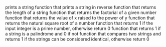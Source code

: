 prints a string
function that prints a string in reverse
function that returns the length of a string
function that returns the factorial of a given number
function that returns the value of x raised to the power of y
function that returns the natural square root of a number
function that returns 1 if the input integer is a prime number, otherwise return 0
function that returns 1 if a string is a palindrome and 0 if not
function that compares two strings and returns 1 if the strings can be considered identical, otherwise return 0
